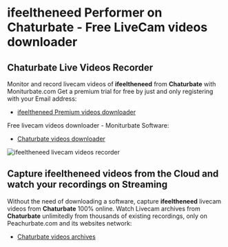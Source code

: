 # ifeeltheneed Performer on Chaturbate - Free LiveCam videos downloader

## Chaturbate Live Videos Recorder

Monitor and record livecam videos of **ifeeltheneed** from **Chaturbate** with Moniturbate.com
Get a premium trial for free by just and only registering with your Email address:
* [ifeeltheneed Premium videos downloader](https://moniturbate.com/request-demo-licence-key.html)

Free livecam videos downloader - Moniturbate Software:
* [Chaturbate videos downloader](https://moniturbate.com/moniturbate-download-software.html)

![ifeeltheneed livecam videos recorder](https://peachurnet.com/templates/moniturbate-software.png)


## Capture ifeeltheneed videos from the Cloud and watch your recordings on Streaming

Without the need of downloading a software, capture **ifeeltheneed** livecam videos from **Chaturbate** 100% online.
Watch Livecam archives from **Chaturbate** unlimitedly from thousands of existing recordings, only on Peachurbate.com and its websites network:
* [Chaturbate videos archives](https://peachurnet.com/)